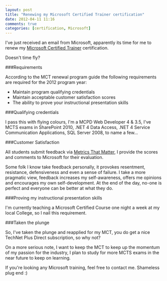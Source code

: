 ```yaml
---
layout: post
title: "Renewing my Microsoft Certified Trainer certification"
date: 2012-04-11 11:16
comments: true
categories: [certification, Microsoft]
---
```


I've just received an email from Microsoft, apparently its time for me to renew my [Microsoft Certified Trainer](http://www.microsoft.com/learning/en/us/certification/mct.aspx) certification. 

Doesn't time fly?

<!-- more -->

###Requirements

According to the MCT renewal program guide the following requirements are required for the 2012 program year:

+ Maintain program qualifying credentials
+ Maintain acceptable customer satisfaction scores
+ The ability to prove your instructional presentation skills

###Qualifying credentials

I pass this with flying colours, I'm a MCPD Web Developer 4 & 3.5, I've MCTS exams in SharePoint 2010, .NET 4 Data Access, .NET 4 Service Communication Applications, SQL Server 2008, to name a few…

###Customer Satisfaction

All students submit feedback via [Metrics That Matter](http://www.metricsthatmatter.com/), I provide the scores and comments to Microsoft for their evaluation.

Some folk I know take feedback personally, it provokes resentment, resistance, defensiveness and even a sense of failure. I take a more pragmatic view, feedback increases my self-awareness, offers me opinions and encourages my own self-development. At the end of the day, no-one is perfect and everyone can be better at what they do.

###Proving my instructional presentation skills

I'm currently teaching a Microsoft Certified Course one night a week at my local College, so I nail this requirement.

###Taken the plunge

So, I've taken the plunge and reapplied for my MCT, you do get a nice TechNet Plus Direct subscription, so why not?

On a more serious note, I want to keep the MCT to keep up the momentum of my passion for the industry, I plan to study for more MCTS exams in the near future to keep on learning.

If you're looking any Microsoft training, feel free to contact me. Shameless plug end :)

